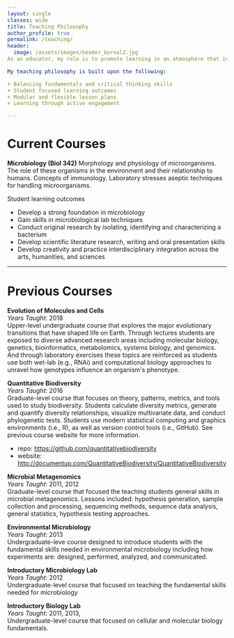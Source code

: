 ```yaml
---
layout: single
classes: wide
title: Teaching Philosophy
author_profile: true
permalink: /teaching/
header:
  image: /assets/images/header_boreal2.jpg
As an educator, my role is to promote learning in an atmosphere that inspires creativity, interest, and critical thinking. I believe education should go beyond routine memorization and lecture-driven learning, and that students learn best when there is a captivating opportunity to share and discuss new information.

My teaching philosophy is built upon the following:

+ Balancing fundamentals and critical thinking skills
+ Student focused learning outcomes 
+ Modular and flexible lesson plans 
+ Learning through active engagement

---
```


# Current Courses

**Microbiology (Biol 342)**
Morphology and physiology of microorganisms. The role of these organisms in the environment and their relationship to humans. Concepts of immunology. Laboratory stresses aseptic techniques for handling microorganisms.

Student learning outcomes
+ Develop a strong foundation in microbiology
+ Gain skills in microbiological lab techniques
+ Conduct original research by isolating, identifying and characterizing a bacterium
+ Develop scientific literature research, writing and oral presentation skills
+ Develop creativity and practice interdisciplinary integration across the arts, humanities, and sciences



---

# Previous Courses

**Evolution of Molecules and Cells** <br>
*Years Taught*: 2018 <br>
Upper-level undergraduate course that explores the major evolutionary transitions that have shaped life on Earth. Through lectures students are exposed to diverse advanced research areas including molecular biology, genetics, bioinformatics, metabolomics, systems biology, and genomics. And through laboratory exercises these topics are reinforced as students use both wet-lab (e.g., RNAi) and computational biology approaches to unravel how genotypes influence an organism's phenotype. 

**Quantitative Biodiversity** <br>
*Years Taught*: 2016 <br>
Graduate-level course that focuses on theory, patterns, metrics, and tools used to study biodiversity. Students calculate diversity metrics, generate and quantify diversity relationships, visualize multivariate data, and conduct phylogenetic tests. Students use modern statistical computing and graphics environments (i.e., R), as well as version control tools (i.e., GitHub). See previous course website for more information.

+ repo: https://github.com/quantitativebiodiversity
+ website: http://documentup.com/QuantitativeBiodiversity/QuantitativeBiodiversity

**Microbial Metagenomics** <br>
*Years Taught*: 2011, 2012<br>
Graduate-level course that focused the teaching students general skills in microbial metagenomics. Lessons included: hypothesis generation, sample collection and processing, sequencing methods, sequence data analysis, general statistics, hypothesis testing approaches.

**Environmental Microbiology** <br>
*Years Taught*: 2013<br>
Undergraduate-leve course designed to introduce students with the fundamental skills needed in environmental microbiology including how experiments are: designed, performed, analyzed, and communicated.

**Introductory Microbiology Lab** <br>
*Years Taught*: 2012<br>
Undergraduate-level course that focused on teaching the fundamental skills needed for microbiology


**Introductory Biology Lab** <br>
*Years Taught*: 2011, 2013, <br>
Undergraduate-level course that focused on cellular and molecular biology fundamentals.
